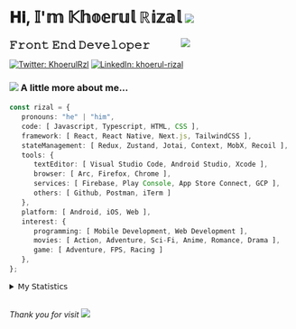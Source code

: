 <h1> 𝐇𝐢, 𝕀'𝕞 𝕂𝕙𝕠𝕖𝕣𝕦𝕝 ℝ𝕚𝕫𝕒𝕝 <img src="https://media.giphy.com/media/mGcNjsfWAjY5AEZNw6/giphy.gif" width="50"></h1>
<img align='right' src="https://media.giphy.com/media/v1.Y2lkPTc5MGI3NjExOWI2ajR2NGJubzBsZHFuaHMwajRrcDNsNXJwOG8yb3F0NjhkNXF4OSZlcD12MV9pbnRlcm5hbF9naWZfYnlfaWQmY3Q9cw/fkZukR450RQ1qnGaq9/giphy.gif" width="200">
<strong style="font-size:20px;">𝙵𝚛𝚘𝚗𝚝 𝙴𝚗𝚍 𝙳𝚎𝚟𝚎𝚕𝚘𝚙𝚎𝚛</strong>
</p></em>

[![Twitter: KhoerulRzl](https://img.shields.io/twitter/follow/KhoerulRzl?style=social)](https://twitter.com/KhoerulRzl)
[![LinkedIn: khoerul-rizal](https://img.shields.io/badge/khoerul--rizal-blue?style=flat-square&logo=Linkedin&logoColor=white&link=https://www.linkedin.com/in/khoerul-rizal/)](https://www.linkedin.com/in/khoerul-rizal/)

### <img src="https://media.giphy.com/media/VgCDAzcKvsR6OM0uWg/giphy.gif" width="50"> A little more about me...

```typescript
const rizal = {
   pronouns: "he" | "him",
   code: [ Javascript, Typescript, HTML, CSS ],
   framework: [ React, React Native, Next.js, TailwindCSS ],
   stateManagement: [ Redux, Zustand, Jotai, Context, MobX, Recoil ],
   tools: {
      textEditor: [ Visual Studio Code, Android Studio, Xcode ],
      browser: [ Arc, Firefox, Chrome ],
      services: [ Firebase, Play Console, App Store Connect, GCP ],
      others: [ Github, Postman, iTerm ]
   },
   platform: [ Android, iOS, Web ],
   interest: {
      programming: [ Mobile Development, Web Development ],
      movies: [ Action, Adventure, Sci-Fi, Anime, Romance, Drama ],
      game: [ Adventure, FPS, Racing ]
   },
};
```

<details>
  <summary>𝖬𝗒 𝖲𝗍𝖺𝗍𝗂𝗌𝗍𝗂𝖼𝗌</summary><br/>
   
<!--START_SECTION:waka-->
![Code Time](http://img.shields.io/badge/Code%20Time-106%20hrs%208%20mins-blue)

![Profile Views](http://img.shields.io/badge/Profile%20Views-51-blue)

**🐱 My GitHub Data** 

> 📦 157.2 kB Used in GitHub's Storage 
 > 
> 🏆 655 Contributions in the Year 2024
 > 
> 💼 Opted to Hire
 > 
> 📜 31 Public Repositories 
 > 
> 🔑 6 Private Repositories 
 > 
**I'm an Early 🐤** 

```text
🌞 Morning                9664 commits        █████████░░░░░░░░░░░░░░░░   34.87 % 
🌆 Daytime                12160 commits       ███████████░░░░░░░░░░░░░░   43.88 % 
🌃 Evening                5765 commits        █████░░░░░░░░░░░░░░░░░░░░   20.80 % 
🌙 Night                  124 commits         ░░░░░░░░░░░░░░░░░░░░░░░░░   00.45 % 
```
📅 **I'm Most Productive on Tuesday** 

```text
Monday                   5557 commits        █████░░░░░░░░░░░░░░░░░░░░   20.05 % 
Tuesday                  6122 commits        ██████░░░░░░░░░░░░░░░░░░░   22.09 % 
Wednesday                4557 commits        ████░░░░░░░░░░░░░░░░░░░░░   16.44 % 
Thursday                 5369 commits        █████░░░░░░░░░░░░░░░░░░░░   19.37 % 
Friday                   4012 commits        ████░░░░░░░░░░░░░░░░░░░░░   14.48 % 
Saturday                 904 commits         █░░░░░░░░░░░░░░░░░░░░░░░░   03.26 % 
Sunday                   1192 commits        █░░░░░░░░░░░░░░░░░░░░░░░░   04.30 % 
```


📊 **This Week I Spent My Time On** 

```text
🕑︎ Time Zone: Asia/Jakarta

💬 Programming Languages: 
TypeScript               19 hrs 51 mins      ███████████░░░░░░░░░░░░░░   42.05 % 
Other                    13 hrs 53 mins      ███████░░░░░░░░░░░░░░░░░░   29.42 % 
JavaScript               5 hrs 10 mins       ███░░░░░░░░░░░░░░░░░░░░░░   10.96 % 
Figma Design             3 hrs 56 mins       ██░░░░░░░░░░░░░░░░░░░░░░░   08.36 % 
XML                      1 hr 42 mins        █░░░░░░░░░░░░░░░░░░░░░░░░   03.62 % 

🔥 Editors: 
VS Code                  29 hrs 19 mins      ████████████████░░░░░░░░░   62.11 % 
Slack                    10 hrs 8 mins       █████░░░░░░░░░░░░░░░░░░░░   21.50 % 
Figma                    3 hrs 56 mins       ██░░░░░░░░░░░░░░░░░░░░░░░   08.36 % 
iTerm2                   1 hr 58 mins        █░░░░░░░░░░░░░░░░░░░░░░░░   04.20 % 
Terminal                 1 hr 17 mins        █░░░░░░░░░░░░░░░░░░░░░░░░   02.73 % 

💻 Operating System: 
Mac                      47 hrs 12 mins      █████████████████████████   100.00 % 
```

**I Mostly Code in JavaScript** 

```text
JavaScript               41 repos            ██████████████████░░░░░░░   71.93 % 
TypeScript               9 repos             ████░░░░░░░░░░░░░░░░░░░░░   15.79 % 
Go                       2 repos             █░░░░░░░░░░░░░░░░░░░░░░░░   03.51 % 
Jupyter Notebook         1 repo              ░░░░░░░░░░░░░░░░░░░░░░░░░   01.75 % 
Java                     1 repo              ░░░░░░░░░░░░░░░░░░░░░░░░░   01.75 % 
```



**Timeline**

![Lines of Code chart](https://raw.githubusercontent.com/khoerulrizal/khoerulrizal/main/assets/bar_graph.png)


 Last Updated on 24/05/2024 00:39:32 UTC
<!--END_SECTION:waka-->
</details>
<br/>

<em>Thank you for visit</em> <img src="https://media.giphy.com/media/v1.Y2lkPTc5MGI3NjExcHdvNm1qZWtjaGw0ZjdwM3Z3NnY2dHlueTVuODBta2FiY20wM2YybSZlcD12MV9pbnRlcm5hbF9naWZfYnlfaWQmY3Q9cw/tV25tpdKqdFa9x81k2/giphy.gif" width="40">
